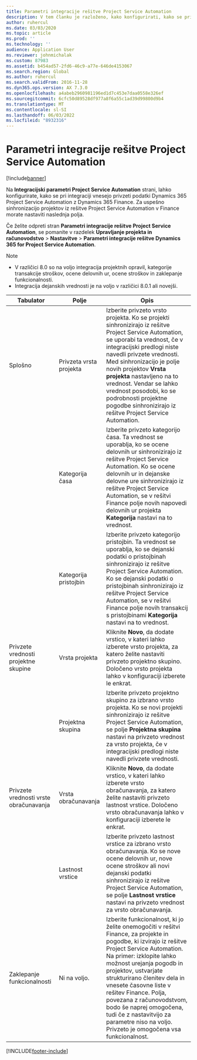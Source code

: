 ```yaml
---
title: Parametri integracije rešitve Project Service Automation
description: V tem članku je razloženo, kako konfigurirati, kako se pri integraciji vnesejo privzeti podatki Microsoft Dynamics 365 for Project Service Automation z Microsoft Dynamics 365 Finance.
author: ruhercul
ms.date: 03/03/2020
ms.topic: article
ms.prod: ''
ms.technology: ''
audience: Application User
ms.reviewer: johnmichalak
ms.custom: 87983
ms.assetid: b454ad57-2fd6-46c9-a77e-646de4153067
ms.search.region: Global
ms.author: ruhercul
ms.search.validFrom: 2016-11-28
ms.dyn365.ops.version: AX 7.3.0
ms.openlocfilehash: a4abeb2960981196ed1d7c453e7daa0558e326ef
ms.sourcegitcommit: 6cfc50d89528df977a8f6a55c1ad39d99800d9b4
ms.translationtype: MT
ms.contentlocale: sl-SI
ms.lasthandoff: 06/03/2022
ms.locfileid: "8932316"
---
```

# <a name="project-service-automation-integration-parameters"></a>Parametri integracije rešitve Project Service Automation

[!include[banner](../includes/banner.md)]

Na **Integracijski parametri Project Service Automation** strani, lahko konfigurirate, kako se pri integraciji vnesejo privzeti podatki Dynamics 365 Project Service Automation z Dynamics 365 Finance. Za uspešno sinhronizacijo projektov iz rešitve Project Service Automation v Finance morate nastaviti naslednja polja.

Če želite odpreti stran **Parametri integracije rešitve Project Service Automation**, se pomanite v razdelek **Upravljanje projekta in računovodstvo** \> **Nastavitve** \> **Parametri integracije rešitve Dynamics 365 for Project Service Automation**. 

> [!NOTE]
> - V različici 8.0 so na voljo integracija projektnih opravil, kategorije transakcije stroškov, ocene delovnih ur, ocene stroškov in zaklepanje funkcionalnosti.
> - Integracija dejanskih vrednosti je na voljo v različici 8.0.1 ali novejši.


| Tabulator                    | Polje                | Opis |
|------------------------|----------------------|-------------|
| Splošno                | Privzeta vrsta projekta | Izberite privzeto vrsto projekta. Ko se projekti sinhronizirajo iz rešitve Project Service Automation, se uporabi ta vrednost, če v integracijski predlogi niste navedli privzete vrednosti. Med sinhronizacijo je polje novih projektov **Vrsta projekta** nastavljeno na to vrednost. Vendar se lahko vrednost posodobi, ko se podrobnosti projektne pogodbe sinhronizirajo iz rešitve Project Service Automation. |
|                        | Kategorija časa        | Izberite privzeto kategorijo časa. Ta vrednost se uporablja, ko se ocene delovnih ur sinhronizirajo iz rešitve Project Service Automation. Ko se ocene delovnih ur in dejanske delovne ure sinhronizirajo iz rešitve Project Service Automation, se v rešitvi Finance polje novih napovedi delovnih ur projekta **Kategorija** nastavi na to vrednost. |
|                        | Kategorija pristojbin         | Izberite privzeto kategorijo pristojbin. Ta vrednost se uporablja, ko se dejanski podatki o pristojbinah sinhronizirajo iz rešitve Project Service Automation. Ko se dejanski podatki o pristojbinah sinhronizirajo iz rešitve Project Service Automation, se v rešitvi Finance polje novih transakcij s pristojbinami **Kategorija** nastavi na to vrednost. |
| Privzete vrednosti projektne skupine | Vrsta projekta         | Kliknite **Novo**, da dodate vrstico, v kateri lahko izberete vrsto projekta, za katero želite nastaviti privzeto projektno skupino. Določeno vrsto projekta lahko v konfiguraciji izberete le enkrat. |
|                        | Projektna skupina        | Izberite privzeto projektno skupino za izbrano vrsto projekta. Ko se novi projekti sinhronizirajo iz rešitve Project Service Automation, se polje **Projektna skupina** nastavi na privzeto vrednost za vrsto projekta, če v integracijski predlogi niste navedli privzete vrednosti. |
| Privzete vrednosti vrste obračunavanja  | Vrsta obračunavanja         | Kliknite **Novo**, da dodate vrstico, v kateri lahko izberete vrsto obračunavanja, za katero želite nastaviti privzeto lastnost vrstice. Določeno vrsto obračunavanja lahko v konfiguraciji izberete le enkrat. |
|                        | Lastnost vrstice        | Izberite privzeto lastnost vrstice za izbrano vrsto obračunavanja. Ko se nove ocene delovnih ur, nove ocene stroškov ali novi dejanski podatki sinhronizirajo iz rešitve Project Service Automation, se polje **Lastnost vrstice** nastavi na privzeto vrednost za vrsto obračunavanja. |
| Zaklepanje funkcionalnosti  | Ni na voljo.       | Izberite funkcionalnost, ki jo želite onemogočiti v rešitvi Finance, za projekte in pogodbe, ki izvirajo iz rešitve Project Service Automation. Na primer: izklopite lahko možnost urejanja pogodb in projektov, ustvarjate strukturirano členitev dela in vnesete časovne liste v rešitev Finance. Polja, povezana z računovodstvom, bodo še naprej omogočena, tudi če z nastavitvijo za parametre niso na voljo. Privzeto je omogočena vsa funkcionalnost. |


[!INCLUDE[footer-include](../includes/footer-banner.md)]